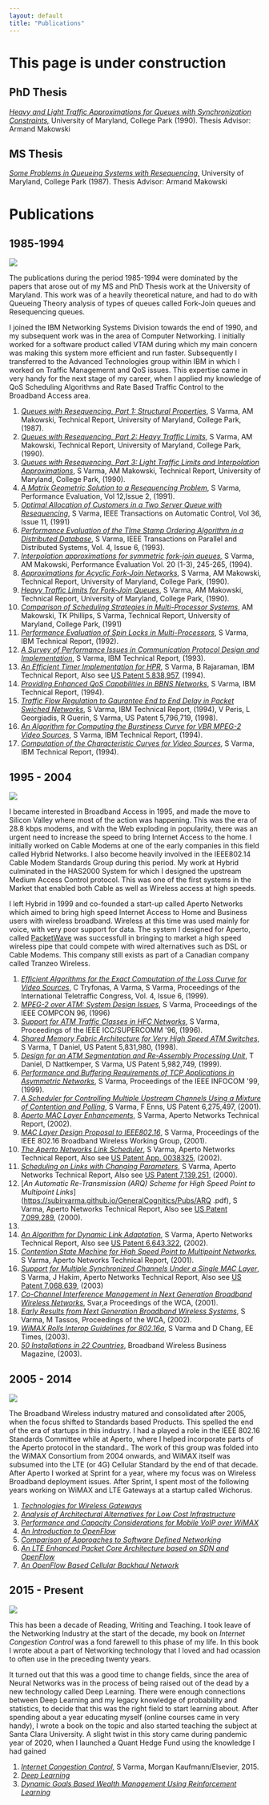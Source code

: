 ```yaml
---
layout: default
title: "Publications"
---
```


# This page is under construction

## PhD Thesis
[*Heavy and Light Traffic Approximations for Queues with Synchronization Constraints,*](https://drum.lib.umd.edu/bitstream/handle/1903/5028/PhD_90-2.pdf?sequence=1) University of Maryland, College Park (1990). Thesis Advisor: Armand Makowski

## MS Thesis

[*Some Problems in Queueing Systems with Resequencing,*](https://drum.lib.umd.edu/bitstream/handle/1903/4731/MS_87-9.pdf?sequence=1&isAllowed=y)
University of Maryland, College Park (1987). 
Thesis Advisor: Armand Makowski

# Publications

## 1985-1994

![](https://subirvarma.github.io/GeneralCognitics/images/PhD.jpeg) 

The publications during the period 1985-1994 were dominated by the papers that arose out of my MS and PhD Thesis work at the University of Maryland. This work was of a heavily theoretical nature, and had to do with Queueing Theory analysis of types of queues called Fork-Join queues and Resequencing queues.

I joined the IBM Networking Systems Division towards the end of 1990, and my subsequent work was in the area of Computer Networking. I initially worked for a software product called VTAM during which my main concern was making this system more efficient and run faster. Subsequently I transferred to the Advanced Technologies group within IBM in which I worked on Traffic Managemernt and QoS issues. This expertise came in very handy for the next stage of my career, when I applied my knowledge of QoS Scheduling Algorithms and Rate Based Traffic Control to the Broadband Access area.

1. [*Queues with Resequencing, Part 1: Structural Properties*](https://subirvarma.github.io/GeneralCognitics/Pubs/RSQ1.pdf), S Varma, AM Makowski, Technical Report, University of Maryland, College Park, (1987).
2. [*Queues with Resequencing, Part 2: Heavy Traffic Limits*](https://subirvarma.github.io/GeneralCognitics/Pubs/rsq2.pdf), S Varma, AM Makowski, Technical Report, University of Maryland, College Park, (1990).
3. [*Queues with Resequencing, Part 3: Light Traffic Limits and Interpolation Approximations*](https://subirvarma.github.io/GeneralCognitics/Pubs/rsq3.pdf), S Varma, AM Makowski, Technical Report, University of Maryland, College Park, (1990).
4. [*A Matrix Geometric Solution to a Resequencing Problem*](https://subirvarma.github.io/GeneralCognitics/Pubs/rsq4.pdf), S Varma, Performance Evaluation, Vol 12,Issue 2, (1991).
5. [*Optimal Allocation of Customers in a Two Server Queue with Resequencing*](https://subirvarma.github.io/GeneralCognitics/Pubs/rsq5.pdf), S Varma, IEEE Transactions on Automatic Control, Vol 36, Issue 11, (1991)
6. [*Performance Evaluation of the TIme Stamp Ordering Algorithm in a Distributed Database*](https://subirvarma.github.io/GeneralCognitics/Pubs/tso.pdf), S Varma, IEEE Transactions on Parallel and Distributed Systems, Vol. 4, Issue 6, (1993).
7. [*Interpolation approximations for symmetric fork-join queues,*](https://drum.lib.umd.edu/bitstream/handle/1903/5303/TR_92-122.pdf?sequence=1) S Varma, AM Makowski, Performance Evaluation Vol. 20 (1-3), 245-265, (1994).
8. [*Approximations for Acyclic Fork-Join Networks*](https://subirvarma.github.io/GeneralCognitics/Pubs/fj1.pdf), S Varma, AM Makowski, Technical Report, University of Maryland, College Park, (1990).
9. [*Heavy Traffic Limits for Fork-Join Queues*](https://subirvarma.github.io/GeneralCognitics/Pubs/fj2.pdf), S Varma, AM Makowski, Technical Report, University of Maryland, College Park, (1990).
10. [*Comparison of Scheduling Strategies in Multi-Processor Systems*](https://subirvarma.github.io/GeneralCognitics/Pubs/fj3.pdf), AM Makowski, TK Phillips, S Varma, Technical Report, University of Maryland, College Park, (1991)
11. [*Performance Evaluation of Spin Locks in Multi-Processors*](https://subirvarma.github.io/GeneralCognitics/Pubs/ibm1.pdf), S Varma, IBM Technical Report, (1992).
12. [*A Survey of Performance Issues in Communication Protocol Design and Implementation*](https://subirvarma.github.io/GeneralCognitics/Pubs/ibm3.pdf), S Varma, IBM Technical Report, (1993).
13. [*An Efficient Timer Implementation for HPR*](https://subirvarma.github.io/GeneralCognitics/Pubs/ibm4.pdf), S Varma, B Rajaraman, IBM Technical Report, Also see [US Patent 5,838,957](https://scholar.google.com/citations?view_op=view_citation&hl=en&user=BB5KNdsAAAAJ&citation_for_view=BB5KNdsAAAAJ:RYcK_YlVTxYC), (1994).
14. [*Providing Enhanced QoS Capabilities in BBNS Networks*](https://subirvarma.github.io/GeneralCognitics/Pubs/ibm2.pdf), S Varma, IBM Technical Report, (1994).
15. [*Traffic Flow Regulation to Gaurantee End to End Delay in Packet Swiched Networks*](https://patentimages.storage.googleapis.com/e8/e1/da/75fee35007f7c1/US5796719.pdf), S Varma, IBM Technical Report, (1994), V Peris, L Georgiadis, R Guerin, S Varma, US Patent 5,796,719, (1998).
16. [*An Algorithm for Computing the Burstiness Curve for VBR MPEG-2 Video Sources*](https://subirvarma.github.io/GeneralCognitics/Pubs/lc2.pdf), S Varma, IBM Technical Report, (1994).
17. [*Computation of the Characteristic Curves for Video Sources*](https://subirvarma.github.io/GeneralCognitics/Pubs/lc3.pdf), S Varma, IBM Technical Report, (1994).


## 1995 - 2004

![](https://subirvarma.github.io/GeneralCognitics/images/Aperto.jpeg)

I became interested in Broadband Access in 1995, and made the move to Silicon Valley where most of the action was happening. This was the era of 28.8 kbps modems, and with the Web exploding in popularity, there was an urgent need to increase the speed to bring Internet Access to the home. I initially worked on Cable Modems at one of the early companies in this field called Hybrid Networks. I also become heavily involved in the IEEE802.14 Cable Modem Standards Group during this period. My work at Hybrid culminated in the HAS2000 System for which I designed the upstream Medium Access Control protocol. This was one of the first systems in the Market that enabled both Cable as well as Wireless access at high speeds.

I left Hybrid in 1999 and co-founded a start-up called Aperto Networks which aimed to bring high speed Internet Access to Home and Business users with wireless broadband. Wireless at this time was used mainly for voice, with very poor support for data. The system I designed for Aperto, called [PacketWave](https://www.apertonet.com/) was successfull in bringing to market a high speed wireless pipe that could compete with wired alternatives such as DSL or Cable Modems. This company still exists as part of a Canadian company called Tranzeo Wireless.

1. [*Efficient Algorithms for the Exact Computation of the Loss Curve for Video Sources*](https://subirvarma.github.io/GeneralCognitics/Pubs/lc.pdf), C Tryfonas, A Varma, S Varma, Proceedings of the International Teletraffic Congress, Vol. 4, Issue 6, (1999).
2. [*MPEG-2 over ATM: System Design Issues*](https://subirvarma.github.io/GeneralCognitics/Pubs/lsi1.pdf), S Varma, Proceedings of the IEEE COMPCON 96, (1996)
3. [*Support for ATM Traffic Classes in HFC Networks*](https://subirvarma.github.io/GeneralCognitics/Pubs/lsi2.pdf), S Varma, Proceedings of the IEEE ICC/SUPERCOMM '96, (1996).
4. [*Shared Memory Fabric Architecture for Very High Speed ATM Switches*](https://patentimages.storage.googleapis.com/40/79/e2/45015dc95c395c/US5831980.pdf), S Varma, T Daniel, US Patent 5,831,980, (1998).
5. [*Design for an ATM Segmentation and Re-Assembly Processing Unit*](https://patentimages.storage.googleapis.com/cc/b3/23/9ffba61a5e6cbe/US5982749.pdf), T Daniel, D Nattkemper, S Varma, US Patent 5,982,749, (1999).
6. [*Performance and Buffering Requirements of TCP Applications in Asymmetric Networks*](https://subirvarma.github.io/GeneralCognitics/Pubs/hybrid1.pdf), S Varma, Proceedings of the IEEE INFOCOM '99, (1999).
7. [*A Scheduler for Controlling Multiple Upstream Channels Using a Mixture of Contention and Polling*](https://patentimages.storage.googleapis.com/31/28/e7/f3f6d041dafa52/US6275497.pdf), S Varma, F Enns, US Patent 6,275,497, (2001).
8. [*Aperto MAC Layer Enhancements*](https://subirvarma.github.io/GeneralCognitics/Pubs/Overview.pdf), S Varma, Aperto Networks Technical Report, (2002).
9. [*MAC Layer Design Proposal to IEEE802.16*](https://subirvarma.github.io/GeneralCognitics/Pubs/TLC.pdf), S Varma, Proceedings of the IEEE 802.16 Broadband Wireless Working Group, (2001).
10. [*The Aperto Networks Link Scheduler*](https://subirvarma.github.io/GeneralCognitics/Pubs/ApertoSched.pdf), S Varma, Aperto Networks Technical Report, Also see [US Patent App. 0038325](https://patentimages.storage.googleapis.com/aa/81/2a/4770e43df89230/US20110038325A1.pdf), (2002).
11. [*Scheduling on Links with Changing Parameters*](https://subirvarma.github.io/GeneralCognitics/Pubs/SP.pdf), S Varma, Aperto Networks Technical Report, Also see [US Patent 7,139,251](https://patentimages.storage.googleapis.com/38/ba/00/01be9ae44bbb68/US7139251.pdf), (2000).
12. [*An Automatic Re-Transmission (ARQ) Scheme for High Speed Point to Multipoint Links*](https://subirvarma.github.io/GeneralCognitics/Pubs/ARQ .pdf), S Varma, Aperto Networks Technical Report, Also see [US Patent 7,099,289](https://patentimages.storage.googleapis.com/7a/f7/e1/d3e733660abdc1/US7099289.pdf), (2000).
13. 
14. [*An Algorithm for Dynamic Link Adaptation*](https://subirvarma.github.io/GeneralCognitics/Pubs/DLA.pdf), S Varma, Aperto Networks Technical Report, Also see [US Patent 6,643,322](https://patentimages.storage.googleapis.com/9e/64/b7/55d8ed722c13c4/US6643322.pdf), (2002).
15. [*Contention State Machine for High Speed Point to Multipoint Networks*](https://subirvarma.github.io/GeneralCognitics/Pubs/Contention.pdf), S Varma, Aperto Networks Technical Report, (2001).
16. [*Support for Multiple Synchronized Channels Under a Single MAC Layer*](https://subirvarma.github.io/GeneralCognitics/Pubs/MPHY.pdf), S Varma, J Hakim, Aperto Networks Technical Report, Also see [US Patent 7,068,639](https://patentimages.storage.googleapis.com/ac/0f/03/b472e9f9d2b509/US7068639.pdf), (2003)
17. [*Co-Channel Interference Management in Next Generation Broadband Wireless Networks*](https://subirvarma.github.io/GeneralCognitics/Pubs/WCA2001.pdf), Svar,a Proceedings of the WCA, (2001).
18. [*Early Results from Next Generation Broadband Wireless Systems*](https://subirvarma.github.io/GeneralCognitics/Pubs/WCA2002.pdf), S Varma, M Tassos, Proceedings of the WCA, (2002).
19. [*WiMAX Rolls Interop Guidelines for 802.16a*](https://www.eetimes.com/wimax-rolls-interop-guidelines-for-802-16a/), S Varma and D Chang, EE Times, (2003).
20. [*50 Installations in 22 Countries*](https://subirvarma.github.io/GeneralCognitics/Pubs/Article.pdf), Broadband Wireless Business Magazine, (2003).


## 2005 - 2014

![](https://subirvarma.github.io/GeneralCognitics/images/family.JPG)

The Broadband Wireless industry matured and consolidated after 2005, when the focus shifted to Standards based Products. This spelled the end of the era of startups in this industry. I had a played a role in the IEEE 802.16 Standards Committee while at Aperto, where I helped incorporate parts of the Aperto protocol in the standard.. The work of this group was folded into the WiMAX Consortium from 2004 onwards, and WiMAX itself was subsumed into the LTE (or 4G) Cellular Standard by the end of that decade. After Aperto I worked at Sprint for a year, where my focus was on Wireless Broadband deployment issues. After Sprint, I spent most of the following years working on WiMAX and LTE Gateways at a startup called Wichorus.

1. [*Technologies for Wireless Gateways*](https://subirvarma.github.io/GeneralCognitics/Pubs/WirelessGW.pdf)
2. [*Analysis of Architectural Alternatives for Low Cost Infrastructure*](https://subirvarma.github.io/GeneralCognitics/Pubs/spr1.pdf)
3. [*Performance and Capacity Considerations for Mobile VoIP over WiMAX*](https://subirvarma.github.io/GeneralCognitics/Pubs/spr2.pdf)
4. [*An Introduction to OpenFlow*](https://subirvarma.github.io/GeneralCognitics/Pubs/OpenFlow.pdf)
5. [*Comparison of Approaches to Software Defined Networking*](https://subirvarma.github.io/GeneralCognitics/Pubs/SDN.pdf)
6. [*An LTE Enhanced Packet Core Architecture based on SDN and OpenFlow*](https://subirvarma.github.io/GeneralCognitics/Pubs/TL1.pdf)
7. [*An OpenFlow Based Cellular Backhaul Network*](https://subirvarma.github.io/GeneralCognitics/Pubs/MobileBH.pdf)

## 2015 - Present

![](https://subirvarma.github.io/GeneralCognitics/images/CongestionControl.png)

This has been a decade of Reading, Writing and Teaching. I took leave of the Networking Industry at the start of the decade, my book on *Internet Congestion Control* was a fond farewell to this phase of my life. In this book I wrote about a part of Networking technology that I loved and had ocassion to often use in the preceding twenty years.

It turned out that this was a good time to change fields, since the area of Neural Networks was in the process of being raised out of the dead by a new technology called Deep Learning. There were enough connections between Deep Learning and my legacy knowledge of probability and statistics, to decide that this was the right field to start learning about. After spending about a year educating myself (online courses came in very handy), I wrote a book on the topic and also started teaching the subject at Santa Clara University. A slight twist in this story came during pandemic year of 2020, when I launched a Quant Hedge Fund using the knowledge I had gained

1. [*Internet Congestion Control,*](https://www.amazon.com/Internet-Congestion-Control-Subir-Varma/dp/0128035838/ref=tmm_pap_swatch_0?_encoding=UTF8&qid=1669339227&sr=8-3) S Varma, Morgan Kaufmann/Elsevier, 2015.
2. [*Deep Learning*](https://subirvarma.github.io/GeneralCognitics/Books.html)
3. [*Dynamic Goals Based Wealth Management Using Reinforcement Learning*](https://subirvarma.github.io/GeneralCognitics/Pubs/WM.pdf)


